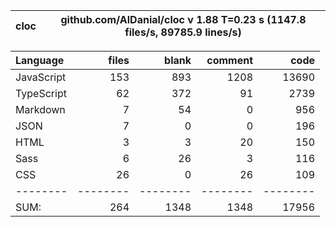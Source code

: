| cloc | github.com/AlDanial/cloc v 1.88 T=0.23 s (1147.8 files/s, 89785.9 lines/s) |
| ---- | -------------------------------------------------------------------------- |

| Language   |    files |    blank |  comment |     code |
| :--------- | -------: | -------: | -------: | -------: |
| JavaScript |      153 |      893 |     1208 |    13690 |
| TypeScript |       62 |      372 |       91 |     2739 |
| Markdown   |        7 |       54 |        0 |      956 |
| JSON       |        7 |        0 |        0 |      196 |
| HTML       |        3 |        3 |       20 |      150 |
| Sass       |        6 |       26 |        3 |      116 |
| CSS        |       26 |        0 |       26 |      109 |
| --------   | -------- | -------- | -------- | -------- |
| SUM:       |      264 |     1348 |     1348 |    17956 |
